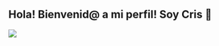 ## Hola! Bienvenid@ a mi perfil! Soy Cris 👋

<img src="https://media.licdn.com/dms/image/v2/D4E16AQE7SDNgS2E5tw/profile-displaybackgroundimage-shrink_350_1400/profile-displaybackgroundimage-shrink_350_1400/0/1735326281648?e=1753315200&v=beta&t=BDdTqS3SPIWx8lmKrgAVKdDjBjULFocXj9zQ0VOqmew">

<!--
**CristianCruz0309/CristianCruz0309** is a ✨ _special_ ✨ repository because its `README.md` (this file) appears on your GitHub profile.

Here are some ideas to get you started:

- 🔭 I’m currently working on ...
- 🌱 I’m currently learning ...
- 👯 I’m looking to collaborate on ...
- 🤔 I’m looking for help with ...
- 💬 Ask me about ...
- 📫 How to reach me: ...
- 😄 Pronouns: ...
- ⚡ Fun fact: ...
-->

